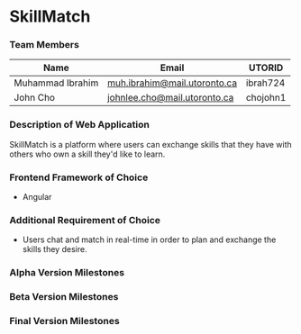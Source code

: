 # SkillMatch

### Team Members
| Name          | Email                         | UTORID      | 
| ------------- | ------------------------------| ----------- |
| Muhammad Ibrahim   | muh.ibrahim@mail.utoronto.ca    |  ibrah724 |
| John Cho           | johnlee.cho@mail.utoronto.ca    |  chojohn1 |

### Description of Web Application
SkillMatch is a platform where users can exchange skills that they have with others who own a skill they'd like to learn.

### Frontend Framework of Choice
- Angular
### Additional Requirement of Choice
- Users chat and match in real-time in order to plan and exchange the skills they desire.
### Alpha Version Milestones

### Beta Version Milestones

### Final Version Milestones






